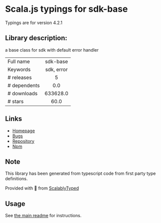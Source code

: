 
# Scala.js typings for sdk-base

Typings are for version 4.2.1

## Library description:
a base class for sdk with default error handler

|                    |                 |
| ------------------ | :-------------: |
| Full name          | sdk-base |
| Keywords           | sdk, error |
| # releases         | 5 |
| # dependents       | 0.0 |
| # downloads        | 633628.0 |
| # stars            | 60.0 |

## Links
- [Homepage](https://github.com/node-modules/sdk-base#readme)
- [Bugs](https://github.com/node-modules/sdk-base/issues)
- [Repository](https://github.com/node-modules/sdk-base)
- [Npm](https://www.npmjs.com/package/sdk-base)
    


## Note
This library has been generated from typescript code from first party type definitions.

Provided with :purple_heart: from [ScalablyTyped](https://github.com/oyvindberg/ScalablyTyped)

## Usage
See [the main readme](../../readme.md) for instructions.


